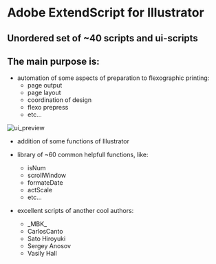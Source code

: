 Adobe ExtendScript for Illustrator
===

Unordered set of ~40 scripts and ui-scripts
---

The main purpose is:
---

* automation of some aspects of preparation to flexographic printing:
    * page output
    * page layout
    * coordination of design
    * flexo prepress
    * etc...

  
![ui_preview](img/ui_preview.png)
  
* addition of some functions of Illustrator

* library of ~60 common helpfull functions, like: 
    * isNum
    * scrollWindow
    * formateDate
    * actScale
    * etc...
  
* excellent scripts of another cool authors:
    * \_MBK_
    * CarlosCanto
    * Sato Hiroyuki
    * Sergey Anosov
    * Vasily Hall
